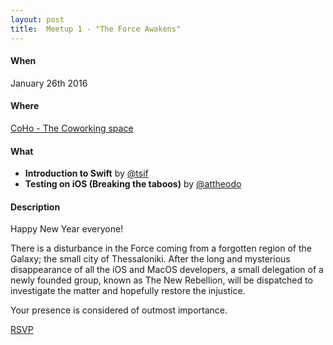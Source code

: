 ```yaml
---
layout: post
title:  Meetup 1 - "The Force Awakens"
---
```


#### When
January 26th 2016

#### Where
[CoHo - The Coworking space](https://www.facebook.com/coho.gr)

#### What
* **Introduction to Swift** by [@tsif](https://twitter.com/tsif)
* **Testing on iOS (Breaking the taboos)** by [@attheodo](https://twitter.com/attheodo)

#### Description
Happy New Year everyone!

There is a disturbance in the Force coming from a forgotten region of the Galaxy; the small city of Thessaloniki. After the long and mysterious disappearance of all the iOS and MacOS developers, a small delegation of a newly founded group, known as The New Rebellion, will be dispatched to investigate the matter and hopefully restore the injustice.

Your presence is considered of outmost importance.

<a href="http://www.meetup.com/CocoaHeadsSKG/events/227989805/" data-event="227989805" class="mu-rsvp-btn">RSVP</a>
